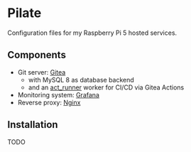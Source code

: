 # Pilate

Configuration files for my Raspberry Pi 5 hosted services.

## Components

- Git server: [Gitea](https://about.gitea.com/products/gitea)
  - with MySQL 8 as database backend
  - and an [act_runner](https://gitea.com/gitea/act_runner) worker for CI/CD via Gitea Actions
- Monitoring system: [Grafana](https://grafana.com)
- Reverse proxy: [Nginx](https://nginx.org)

## Installation

TODO
